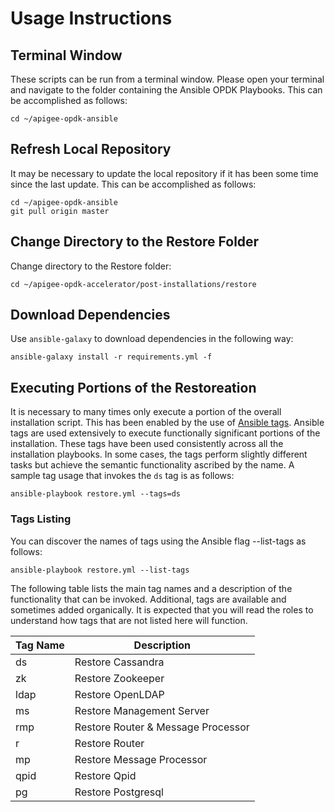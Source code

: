 # Usage Instructions

## Terminal Window
These scripts can be run from a terminal window. Please open your terminal and navigate to the folder
containing the Ansible OPDK Playbooks. This can be accomplished as follows: 

    cd ~/apigee-opdk-ansible

## Refresh Local Repository
It may be necessary to update the local repository if it has been some time since the last update.
This can be accomplished as follows: 

    cd ~/apigee-opdk-ansible
    git pull origin master

## Change Directory to the Restore Folder
Change directory to the Restore folder:

    cd ~/apigee-opdk-accelerator/post-installations/restore

## Download Dependencies
Use `ansible-galaxy` to download dependencies in the following way: 

    ansible-galaxy install -r requirements.yml -f

## Executing Portions of the Restoreation
It is necessary to many times only execute a portion of the overall installation script. This has been enabled by the 
use of [Ansible tags](http://docs.ansible.com/ansible/latest/cli/ansible-playbook.html#cmdoption-ansible-playbook-tags). 
Ansible tags are used extensively to execute functionally significant portions of the installation. These tags have been 
used consistently across all the installation playbooks. In some cases, the tags perform slightly different tasks but 
achieve the semantic functionality ascribed by the name. A sample tag usage that invokes the `ds` tag is as follows: 

    ansible-playbook restore.yml --tags=ds
    
### Tags Listing
You can discover the names of tags using the Ansible flag --list-tags as follows: 

    ansible-playbook restore.yml --list-tags
    
The following table lists the main tag names and a description of the functionality that can be invoked. Additional, tags
are available and sometimes added organically. It is expected that you will read the roles to understand how tags that are
not listed here will function. 

| Tag Name | Description |
| --- | --- |
| ds | Restore Cassandra | 
| zk | Restore Zookeeper | 
| ldap | Restore OpenLDAP | 
| ms | Restore Management Server | 
| rmp | Restore Router & Message Processor | 
| r | Restore Router | 
| mp | Restore Message Processor | 
| qpid | Restore Qpid | 
| pg | Restore Postgresql |